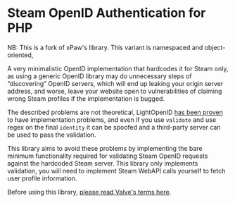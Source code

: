 # Steam OpenID Authentication for PHP

NB: This is a fork of xPaw's library. This variant is namespaced and object-oriented, 

A very minimalistic OpenID implementation that hardcodes it for Steam only,
as using a generic OpenID library may do unnecessary steps of “discovering”
OpenID servers, which will end up leaking your origin server address, and worse,
leave your website open to vulnerabilities of claiming wrong Steam profiles if the implementation is bugged.

The described problems are not theoretical, LightOpenID
[has been proven](https://twitter.com/thexpaw/status/1088207320977412097)
to have implementation problems, and even if you use `validate` and use regex on the final
`identity` it can be spoofed and a third-party server can be used to pass the validation.

This library aims to avoid these problems by implementing the bare minimum functionality required
for validating Steam OpenID requests against the hardcoded Steam server. This library only implements
validation, you will need to implement Steam WebAPI calls yourself to fetch user profile information.

Before using this library, [please read Valve's terms here](https://steamcommunity.com/dev).
